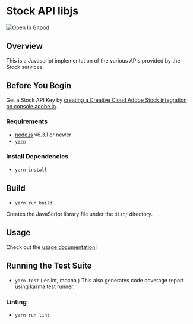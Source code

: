 # Stock API libjs
[![Open In Gitpod](https://gitpod.io/button/open-in-gitpod.svg)](https://gitpod.dev.cloud.adobestock.com/#https://github.com/MasonM/stock-api-libjs)

## Overview
This is a Javascript implementation of the various APIs provided by the Stock services.

## Before You Begin
Get a Stock API Key by [creating a Creative Cloud Adobe Stock integration on console.adobe.io](https://console.adobe.io/integrations/new).

### Requirements

- [node.js](https://nodejs.org) v6.3.1 or newer
- [`yarn`](https://yarnpkg.com/en/docs/install)

### Install Dependencies
- `yarn install`

## Build
- `yarn run build`

Creates the JavaScript library file under the `dist/` directory.

## Usage
Check out the [usage documentation](USAGE.md)!

## Running the Test Suite
- `yarn test` ( eslint, mocha )
This also generates code coverage report using karma test runner.

### Linting
- `yarn run lint`
